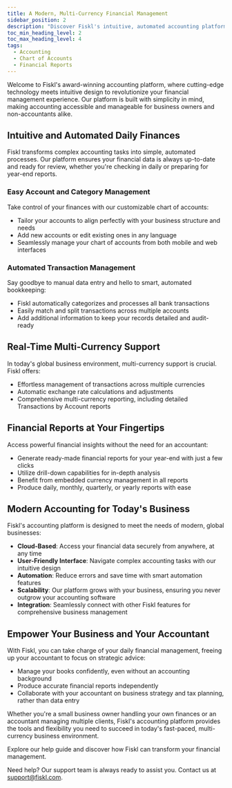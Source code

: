 ```yaml
---
title: A Modern, Multi-Currency Financial Management
sidebar_position: 2
description: "Discover Fiskl's intuitive, automated accounting platform designed for non-accountants. Manage your finances effortlessly with real-time, multi-currency support."
toc_min_heading_level: 2
toc_max_heading_level: 4
tags:
  - Accounting
  - Chart of Accounts
  - Financial Reports
---
```


Welcome to Fiskl's award-winning accounting platform, where cutting-edge technology meets intuitive design to revolutionize your financial management experience. Our platform is built with simplicity in mind, making accounting accessible and manageable for business owners and non-accountants alike.

## Intuitive and Automated Daily Finances

Fiskl transforms complex accounting tasks into simple, automated processes. Our platform ensures your financial data is always up-to-date and ready for review, whether you're checking in daily or preparing for year-end reports.

### Easy Account and Category Management

Take control of your finances with our customizable chart of accounts:

- Tailor your accounts to align perfectly with your business structure and needs
- Add new accounts or edit existing ones in any language
- Seamlessly manage your chart of accounts from both mobile and web interfaces

### Automated Transaction Management

Say goodbye to manual data entry and hello to smart, automated bookkeeping:

- Fiskl automatically categorizes and processes all bank transactions
- Easily match and split transactions across multiple accounts
- Add additional information to keep your records detailed and audit-ready

## Real-Time Multi-Currency Support

In today's global business environment, multi-currency support is crucial. Fiskl offers:

- Effortless management of transactions across multiple currencies
- Automatic exchange rate calculations and adjustments
- Comprehensive multi-currency reporting, including detailed Transactions by Account reports

## Financial Reports at Your Fingertips

Access powerful financial insights without the need for an accountant:

- Generate ready-made financial reports for your year-end with just a few clicks
- Utilize drill-down capabilities for in-depth analysis
- Benefit from embedded currency management in all reports
- Produce daily, monthly, quarterly, or yearly reports with ease

## Modern Accounting for Today's Business

Fiskl's accounting platform is designed to meet the needs of modern, global businesses:

- **Cloud-Based**: Access your financial data securely from anywhere, at any time
- **User-Friendly Interface**: Navigate complex accounting tasks with our intuitive design
- **Automation**: Reduce errors and save time with smart automation features
- **Scalability**: Our platform grows with your business, ensuring you never outgrow your accounting software
- **Integration**: Seamlessly connect with other Fiskl features for comprehensive business management

## Empower Your Business and Your Accountant

With Fiskl, you can take charge of your daily financial management, freeing up your accountant to focus on strategic advice:

- Manage your books confidently, even without an accounting background
- Produce accurate financial reports independently
- Collaborate with your accountant on business strategy and tax planning, rather than data entry

Whether you're a small business owner handling your own finances or an accountant managing multiple clients, Fiskl's accounting platform provides the tools and flexibility you need to succeed in today's fast-paced, multi-currency business environment.

Explore our help guide and discover how Fiskl can transform your financial management.

Need help? Our support team is always ready to assist you. Contact us at [support@fiskl.com](mailto:support@fiskl.com).